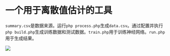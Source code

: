 # 一个用于离散值估计的工具

`summary.csv`是数据来源。运行`php process.php`生成`data.csv`。通过配置并执行`php build.php`生成训练数据和测试数据。`train.php`用于训练神经网络。`run.php`用于生成结果。

![](https://photo.weibo.com/3112803743/photos/large/photo_id/4488681502146582/album_id/4454963014140199)